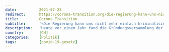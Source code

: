 ```yaml
---
date:          2021-07-23
redirect:      https://corona-transition.org/die-regierung-kann-uns-nicht-mehr-einfach-kriminalisieren-und-einsperren
title:         Corona Transition
subtitle:      '«Die Regierung kann uns nicht mehr einfach kriminalisieren und einsperren»'
description:   'Heute vor einem Jahr fand die Gründungsversammlung der «Freunde der Verfassung» in Solothurn statt. Am 23. Juli 2020 erstellten die (...)'
country:       [CH]
categories:    [Politik]
tags:          [covid-19-gesetz]
---
```

